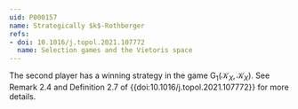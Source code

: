 ```yaml
---
uid: P000157
name: Strategically $k$-Rothberger
refs:
- doi: 10.1016/j.topol.2021.107772
  name: Selection games and the Vietoris space
---
```

The second player has a winning strategy in the game $\mathsf{G}_1(\mathcal K_X,\mathcal K_X)$. See Remark 2.4 and Definition 2.7 of {{doi:10.1016/j.topol.2021.107772}} for more details.
